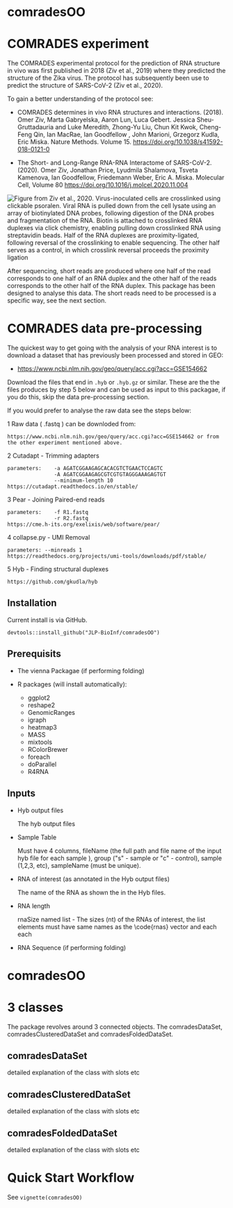 # comradesOO 

# COMRADES experiment


The COMRADES experimental protocol for the prediction of RNA structure in vivo was first published in 2018 (Ziv et al., 2019) where they predicted the structure of the Zika virus. The protocol has subsequently been use to predict the structure of SARS-CoV-2 (Ziv et al., 2020).

To gain a better understanding of the protocol see:


* COMRADES determines in vivo RNA structures and interactions. (2018). Omer Ziv, Marta Gabryelska, Aaron Lun, Luca Gebert. Jessica Sheu-Gruttadauria and Luke Meredith, Zhong-Yu Liu,  Chun Kit Kwok, Cheng-Feng Qin, Ian MacRae, Ian Goodfellow , John Marioni, Grzegorz Kudla, Eric Miska.  Nature Methods. Volume 15. https://doi.org/10.1038/s41592-018-0121-0   

* The Short- and Long-Range RNA-RNA Interactome of SARS-CoV-2. (2020). Omer Ziv, Jonathan Price, Lyudmila Shalamova, Tsveta Kamenova, Ian Goodfellow, Friedemann Weber, Eric A. Miska. Molecular Cell,
Volume 80
    https://doi.org/10.1016/j.molcel.2020.11.004


![Figure from Ziv et al., 2020. Virus-inoculated cells are crosslinked using clickable psoralen. Viral RNA is pulled down from the cell lysate using an array of biotinylated DNA probes, following digestion of the DNA probes and fragmentation of the RNA. Biotin is attached to crosslinked RNA duplexes via click chemistry, enabling pulling down crosslinked RNA using streptavidin beads. Half of the RNA duplexes are proximity-ligated, following reversal of the crosslinking to enable sequencing. The other half serves as a control, in which crosslink reversal proceeds the proximity ligation](https://github.com/JLP-BioInf/comradesOO/tree/master/vignettes/comradesProtocol.jpg)


After sequencing, short reads are produced where one half of the read corresponds to one half of an RNA duplex and the other half of the reads corresponds to the other half of the RNA duplex. This package has been designed to analyse this data. The short reads need to be processed is a specific way, see the next section. 


# COMRADES data pre-processing

The quickest way to get going with the analysis of your RNA interest is to download a dataset that has previously been processed and stored in GEO:

* https://www.ncbi.nlm.nih.gov/geo/query/acc.cgi?acc=GSE154662

Download the files that end in `.hyb` or `.hyb.gz` or similar. These are the the files produces by step 5 below and can be used as input to this packagae, if you do this, skip the data pre-processing section.

If you would prefer to analyse the raw data see the steps below:


1 Raw data ( .fastq ) can be downloded from: 

    https://www.ncbi.nlm.nih.gov/geo/query/acc.cgi?acc=GSE154662 or from
    the other experiment mentioned above. 

2 Cutadapt - Trimming adapters

    parameters:    -a AGATCGGAAGAGCACACGTCTGAACTCCAGTC 
                   -A AGATCGGAAGAGCGTCGTGTAGGGAAAGAGTGT
                   --minimum-length 10 
    https://cutadapt.readthedocs.io/en/stable/
    
3 Pear - Joining Paired-end reads

    parameters:    -f R1.fastq
                   -r R2.fastq
    https://cme.h-its.org/exelixis/web/software/pear/
    
4 collapse.py - UMI Removal 

    parameters: --minreads 1
    https://readthedocs.org/projects/umi-tools/downloads/pdf/stable/
    
5  Hyb  -  Finding structural duplexes 
    
    https://github.com/gkudla/hyb



## Installation

Current install is via GitHub. 

```{r}
devtools::install_github("JLP-BioInf/comradesOO")
```



## Prerequisits 



* The vienna Packagae (if performing folding)


* R packages (will install automatically):
     
    + ggplot2
    + reshape2
    + GenomicRanges
    + igraph
    + heatmap3
    + MASS
    + mixtools
    + RColorBrewer
    + foreach
    + doParallel
    + R4RNA
    
    
## Inputs


* Hyb output files


    The hyb output files

* Sample Table

    
    Must have 4 columns, fileName (the full path and file name of the input 
    hyb file for each sample ), group ("s" - sample or "c" - control), 
    sample (1,2,3, etc), sampleName (must be unique).
    

    
* RNA of interest (as annotated in the Hyb output files)

    
    The name of the RNA as shown the in the Hyb files. 
   
* RNA length


    rnaSize named list - The sizes (nt) of the RNAs of interest, the list
    elements must have same names as the \code{rnas} vector and each each
    
    
* RNA Sequence (if performing folding)



# comradesOO 




# 3 classes

The package revolves around 3 connected objects. The comradesDataSet, comradesClusteredDataSet and comradesFoldedDataSet. 

## comradesDataSet

detailed explanation of the class with slots etc

## comradesClusteredDataSet

detailed explanation of the class with slots etc

## comradesFoldedDataSet

detailed explanation of the class with slots etc

# Quick Start Workflow

See `vignette(comradesOO)`


